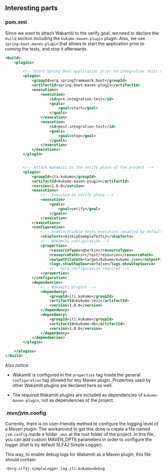## Interesting parts

### pom.xml

Since we want to attach Wakamiti to the verify goal, we need to declare the `build` section 
including the `kukumo-maven-plugin` plugin. Also, we use `spring-boot-maven-plugin` that allows 
to start the application prior to running the tests, and stop it afterwards.

```xml
<build>
    <plugins>

        <!-- Start Spring Boot application prior to integration tests and stop it afterwards -->
        <plugin>
            <groupId>org.springframework.boot</groupId>
            <artifactId>spring-boot-maven-plugin</artifactId>
            <executions>
                <execution>
                    <id>pre-integration-test</id>
                    <goals>
                        <goal>start</goal>
                    </goals>
                </execution>
                <execution>
                    <id>post-integration-test</id>
                    <goals>
                        <goal>stop</goal>
                    </goals>
                </execution>
            </executions>
        </plugin>


        <!-- Attach Wakamiti to the verify phase of the project -->
        <plugin>
            <groupId>iti.kukumo</groupId>
            <artifactId>kukumo-maven-plugin</artifactId>
            <version>1.0.0</version>
            <executions>
                <!-- Executed at verify phase -->
                <execution>
                    <goals>
                        <goal>verify</goal>
                    </goals>
                </execution>
            </executions>
            <configuration>
                <!-- Enable/disable tests execution (enabled by default) -->
                <skipTests>${skipExampleTests}</skipTests>
                <!-- Wakamiti configuration -->
                <properties>
                    <resourceTypes>gherkin</resourceTypes>
                    <resourcePath>src/test/resources</resourcePath>
                    <outputFilePath>target/kukumo/kukumo.json</outputFilePath>
                    <logs.showStepSource>false</logs.showStepSource>
                    <!-- more configuration required -->
                </properties>
            </configuration>
            <dependencies>
                <!-- Wakamiti plugins -->
                <dependency>
                    <groupId>iti.kukumo</groupId>
                    <artifactId>kukumo-rest</artifactId>
                    <version>1.0.0</version>
                </dependency>
                <dependency>
                    <groupId>iti.kukumo</groupId>
                    <artifactId>kukumo-db</artifactId>
                    <version>1.0.0</version>
                </dependency>
            </dependencies>
        </plugin>

    </plugins>
</build>
```    

Also notice:

- Wakamiti is configured in the `properties` tag inside the general `configuration` tag 
allowed for any Maven plugin. Properties used by other Wakamiti plugins are declared here 
as well. 

- The required Wakamiti plugins are included as dependencies of `kukumo-maven-plugin`, 
not as dependencies of the project.

### .mvn/jvm.config

Currently, there is no user-friendly method to configure the logging level of a Maven plugin. The 
workaround to get this done is create a file named `jvm.config` inside a folder `.mvn` at the 
root folder of the project. In this file, you can add custom MAVEN_OPTS parameters in order to 
configure the logger (that is by default SLF4J Simple Logger).

This way, to enable debug logs for Wakamiti as a Maven plugin, this file should contain:
```
-Dorg.slf4j.simpleLogger.log.iti.kukumo=debug
```  
